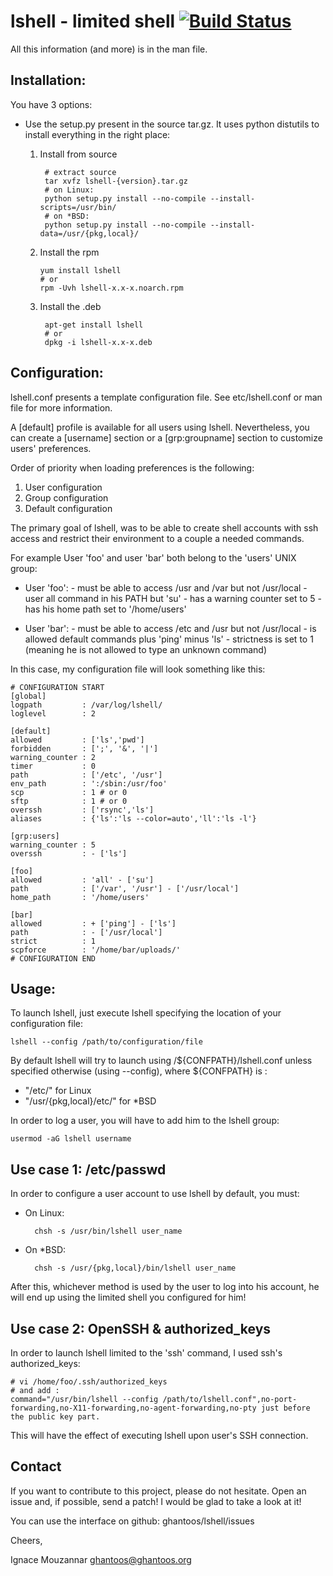 lshell - limited shell  [![Build Status](https://travis-ci.org/ghantoos/lshell.svg?branch=master)](https://travis-ci.org/ghantoos/lshell)
======================

All this information (and more) is in the man file.

Installation:
----------------

You have 3 options:

* Use the setup.py present in the source tar.gz. It uses python distutils to install everything in the right place:
    1. Install from source

            # extract source
            tar xvfz lshell-{version}.tar.gz
            # on Linux:
            python setup.py install --no-compile --install-scripts=/usr/bin/
            # on *BSD:
            python setup.py install --no-compile --install-data=/usr/{pkg,local}/
    2.  Install the rpm

            yum install lshell
            # or 
            rpm -Uvh lshell-x.x-x.noarch.rpm
    3. Install the .deb

            apt-get install lshell
            # or
            dpkg -i lshell-x.x-x.deb


Configuration:
------------------------

lshell.conf presents a template configuration file. See etc/lshell.conf or man file for more information.

A [default] profile is available for all users using lshell. Nevertheless,  you can create a [username] section or a [grp:groupname] section to customize users' preferences.

Order of priority when loading preferences is the following:

1. User configuration
2. Group configuration
3. Default configuration


The primary goal of lshell, was to be able to create shell accounts with ssh access and restrict their environment to a couple a needed commands.
 
For example User 'foo' and user 'bar' both belong to the 'users' UNIX group:

- User 'foo': 
       - must be able to access /usr and /var but not /usr/local
       - user all command in his PATH but 'su'
       - has a warning counter set to 5
       - has his home path set to '/home/users'

- User 'bar':
       - must be able to access /etc and /usr but not /usr/local
       - is allowed default commands plus 'ping' minus 'ls'
       - strictness is set to 1 (meaning he is not allowed to type an unknown command)

In this case, my configuration file will look something like this:

    # CONFIGURATION START
    [global]
    logpath         : /var/log/lshell/
    loglevel        : 2

    [default]
    allowed         : ['ls','pwd']
    forbidden       : [';', '&', '|'] 
    warning_counter : 2
    timer           : 0
    path            : ['/etc', '/usr']
    env_path        : ':/sbin:/usr/foo'
    scp             : 1 # or 0
    sftp            : 1 # or 0
    overssh         : ['rsync','ls']
    aliases         : {'ls':'ls --color=auto','ll':'ls -l'}

    [grp:users]
    warning_counter : 5
    overssh         : - ['ls']

    [foo]
    allowed         : 'all' - ['su']
    path            : ['/var', '/usr'] - ['/usr/local']
    home_path       : '/home/users'

    [bar]
    allowed         : + ['ping'] - ['ls'] 
    path            : - ['/usr/local']
    strict          : 1
    scpforce        : '/home/bar/uploads/'
    # CONFIGURATION END


Usage:
--------------

To launch lshell, just execute lshell specifying the location of your configuration file:

    lshell --config /path/to/configuration/file

By default lshell will try to launch using /${CONFPATH}/lshell.conf unless specified otherwise (using --config), where ${CONFPATH} is :

- "/etc/" for Linux
- "/usr/{pkg,local}/etc/" for *BSD

In order to log a user, you will have to add him to the lshell group:

    usermod -aG lshell username


Use case 1: /etc/passwd
----------------------------------------
In order to configure a user account to use lshell by default, you must:

- On Linux:

        chsh -s /usr/bin/lshell user_name

- On *BSD:

        chsh -s /usr/{pkg,local}/bin/lshell user_name

After this, whichever method is used by the user to log into his account, he will end up using the limited shell you configured for him!

Use case 2: OpenSSH & authorized_keys
-----------------------------------------------------------------
    
In order to launch lshell limited to the 'ssh' command, I used ssh's authorized_keys:

    # vi /home/foo/.ssh/authorized_keys
    # and add :
    command="/usr/bin/lshell --config /path/to/lshell.conf",no-port-forwarding,no-X11-forwarding,no-agent-forwarding,no-pty just before the public key part.

This will have the effect of executing lshell upon user's SSH connection. 

Contact
----------------
If you want to contribute to this project, please do not hesitate. Open an issue and, if possible, send a patch! I would be glad to take a look at it!

You can use the interface on github: ghantoos/lshell/issues

Cheers,

 Ignace Mouzannar <ghantoos@ghantoos.org>
